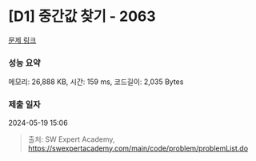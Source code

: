 # [D1] 중간값 찾기 - 2063 

[문제 링크](https://swexpertacademy.com/main/code/problem/problemDetail.do?contestProbId=AV5QPsXKA2UDFAUq) 

### 성능 요약

메모리: 26,888 KB, 시간: 159 ms, 코드길이: 2,035 Bytes

### 제출 일자

2024-05-19 15:06



> 출처: SW Expert Academy, https://swexpertacademy.com/main/code/problem/problemList.do